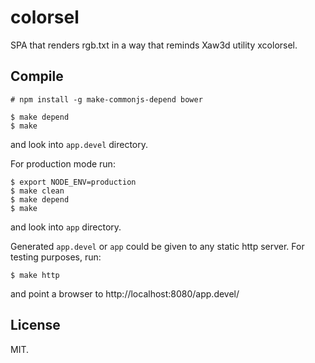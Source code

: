 # colorsel

SPA that renders rgb.txt in a way that reminds Xaw3d utility xcolorsel.

## Compile

	# npm install -g make-commonjs-depend bower
	
    $ make depend
	$ make

and look into `app.devel` directory.

For production mode run:

	$ export NODE_ENV=production
	$ make clean
	$ make depend
	$ make

and look into `app` directory.

Generated `app.devel` or `app` could be given to any static http
server. For testing purposes, run:

    $ make http

and point a browser to http://localhost:8080/app.devel/

## License

MIT.
